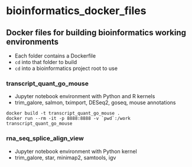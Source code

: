 # bioinformatics_docker_files

## Docker files for building bioinformatics working environments

- Each folder contains a Dockerfile
- ```cd``` into that folder to build
- ```cd``` into a bioinformatics project root to use

### transcript_quant_go_mouse
- Jupyter notebook environment with Python and R kernels
- trim_galore, salmon, tximport, DESeq2, goseq, mouse annotations

```
docker build -t transcript_quant_go_mouse .
docker run --rm -it -p 8888:8888 -v `pwd`:/work transcript_quant_go_mouse
```

### rna_seq_splice_align_view
- Jupyter notebook environment with Python kernel
- trim_galore, star, minimap2, samtools, igv

